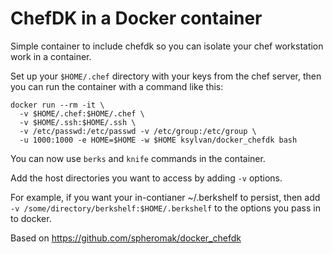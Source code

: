 
# ChefDK in a Docker container

Simple container to include chefdk so you can isolate your chef workstation work in a container.

Set up your `$HOME/.chef` directory with your keys from the chef
server, then you can run the container with a command like this:

    docker run --rm -it \
      -v $HOME/.chef:$HOME/.chef \
      -v $HOME/.ssh:$HOME/.ssh \
      -v /etc/passwd:/etc/passwd -v /etc/group:/etc/group \
      -u 1000:1000 -e HOME=$HOME -w $HOME ksylvan/docker_chefdk bash

You can now use `berks` and `knife` commands in the container.

Add the host directories you want to access by adding `-v` options.

For example, if you want your in-contianer ~/.berkshelf to persist,
then add `-v /some/directory/berkshelf:$HOME/.berkshelf` to the options
you pass in to docker.

Based on https://github.com/spheromak/docker_chefdk
